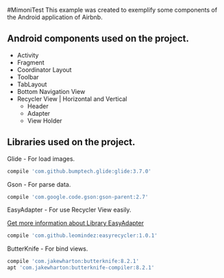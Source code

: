 #MimoniTest
This example was created to exemplify some components of the Android application of Airbnb.

## Android components used on the project.
* Activity
* Fragment
* Coordinator Layout
* Toolbar
* TabLayout
* Bottom Navigation View
* Recycler View | Horizontal and Vertical
  * Header
  * Adapter
  * View Holder

## Libraries used on the project.
Glide - For load images.
```gradle		
compile 'com.github.bumptech.glide:glide:3.7.0'
```
Gson - For parse data.
```gradle		
compile 'com.google.code.gson:gson-parent:2.7'
```
EasyAdapter - For use Recycler View easily.
 
[Get more information about Library EasyAdapter](https://github.com/leomindez/EasyRecycler)
```gradle		
compile 'com.github.leomindez:easyrecycler:1.0.1'
```
ButterKnife - For bind views.
```gradle		
compile 'com.jakewharton:butterknife:8.2.1'
apt 'com.jakewharton:butterknife-compiler:8.2.1'
```
